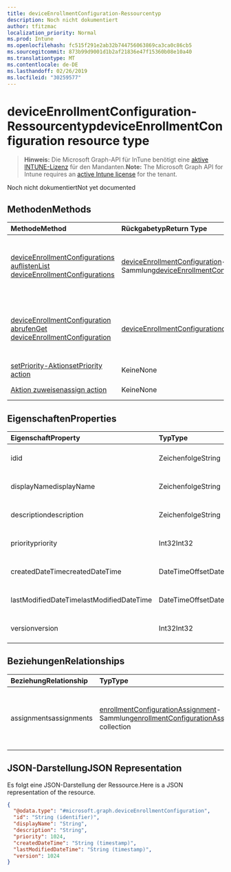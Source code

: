 ```yaml
---
title: deviceEnrollmentConfiguration-Ressourcentyp
description: Noch nicht dokumentiert
author: tfitzmac
localization_priority: Normal
ms.prod: Intune
ms.openlocfilehash: fc515f291e2ab32b744756063869ca3ca0c86cb5
ms.sourcegitcommit: 873b99d9001d1b2af21836e47f15360b08e10a40
ms.translationtype: MT
ms.contentlocale: de-DE
ms.lasthandoff: 02/26/2019
ms.locfileid: "30259577"
---
```

# <a name="deviceenrollmentconfiguration-resource-type"></a><span data-ttu-id="d938d-103">deviceEnrollmentConfiguration-Ressourcentyp</span><span class="sxs-lookup"><span data-stu-id="d938d-103">deviceEnrollmentConfiguration resource type</span></span>

> <span data-ttu-id="d938d-104">**Hinweis:** Die Microsoft Graph-API für InTune benötigt eine [aktive INTUNE-Lizenz](https://go.microsoft.com/fwlink/?linkid=839381) für den Mandanten.</span><span class="sxs-lookup"><span data-stu-id="d938d-104">**Note:** The Microsoft Graph API for Intune requires an [active Intune license](https://go.microsoft.com/fwlink/?linkid=839381) for the tenant.</span></span>

<span data-ttu-id="d938d-105">Noch nicht dokumentiert</span><span class="sxs-lookup"><span data-stu-id="d938d-105">Not yet documented</span></span>

## <a name="methods"></a><span data-ttu-id="d938d-106">Methoden</span><span class="sxs-lookup"><span data-stu-id="d938d-106">Methods</span></span>
|<span data-ttu-id="d938d-107">Methode</span><span class="sxs-lookup"><span data-stu-id="d938d-107">Method</span></span>|<span data-ttu-id="d938d-108">Rückgabetyp</span><span class="sxs-lookup"><span data-stu-id="d938d-108">Return Type</span></span>|<span data-ttu-id="d938d-109">Beschreibung</span><span class="sxs-lookup"><span data-stu-id="d938d-109">Description</span></span>|
|:---|:---|:---|
|[<span data-ttu-id="d938d-110">deviceEnrollmentConfigurations auflisten</span><span class="sxs-lookup"><span data-stu-id="d938d-110">List deviceEnrollmentConfigurations</span></span>](../api/intune-onboarding-deviceenrollmentconfiguration-list.md)|<span data-ttu-id="d938d-111">[deviceEnrollmentConfiguration](../resources/intune-onboarding-deviceenrollmentconfiguration.md)-Sammlung</span><span class="sxs-lookup"><span data-stu-id="d938d-111">[deviceEnrollmentConfiguration](../resources/intune-onboarding-deviceenrollmentconfiguration.md) collection</span></span>|<span data-ttu-id="d938d-112">Auflisten von Eigenschaften und Beziehungen der [deviceEnrollmentConfiguration](../resources/intune-onboarding-deviceenrollmentconfiguration.md)-Objekte.</span><span class="sxs-lookup"><span data-stu-id="d938d-112">List properties and relationships of the [deviceEnrollmentConfiguration](../resources/intune-onboarding-deviceenrollmentconfiguration.md) objects.</span></span>|
|[<span data-ttu-id="d938d-113">deviceEnrollmentConfiguration abrufen</span><span class="sxs-lookup"><span data-stu-id="d938d-113">Get deviceEnrollmentConfiguration</span></span>](../api/intune-onboarding-deviceenrollmentconfiguration-get.md)|[<span data-ttu-id="d938d-114">deviceEnrollmentConfiguration</span><span class="sxs-lookup"><span data-stu-id="d938d-114">deviceEnrollmentConfiguration</span></span>](../resources/intune-onboarding-deviceenrollmentconfiguration.md)|<span data-ttu-id="d938d-115">Lesen von Eigenschaften und Beziehungen des [deviceEnrollmentConfiguration](../resources/intune-onboarding-deviceenrollmentconfiguration.md)-Objekts.</span><span class="sxs-lookup"><span data-stu-id="d938d-115">Read properties and relationships of the [deviceEnrollmentConfiguration](../resources/intune-onboarding-deviceenrollmentconfiguration.md) object.</span></span>|
|[<span data-ttu-id="d938d-116">setPriority-Aktion</span><span class="sxs-lookup"><span data-stu-id="d938d-116">setPriority action</span></span>](../api/intune-onboarding-deviceenrollmentconfiguration-setpriority.md)|<span data-ttu-id="d938d-117">Keine</span><span class="sxs-lookup"><span data-stu-id="d938d-117">None</span></span>|<span data-ttu-id="d938d-118">Noch nicht dokumentiert</span><span class="sxs-lookup"><span data-stu-id="d938d-118">Not yet documented</span></span>|
|[<span data-ttu-id="d938d-119">Aktion zuweisen</span><span class="sxs-lookup"><span data-stu-id="d938d-119">assign action</span></span>](../api/intune-onboarding-deviceenrollmentconfiguration-assign.md)|<span data-ttu-id="d938d-120">Keine</span><span class="sxs-lookup"><span data-stu-id="d938d-120">None</span></span>|<span data-ttu-id="d938d-121">Noch nicht dokumentiert</span><span class="sxs-lookup"><span data-stu-id="d938d-121">Not yet documented</span></span>|

## <a name="properties"></a><span data-ttu-id="d938d-122">Eigenschaften</span><span class="sxs-lookup"><span data-stu-id="d938d-122">Properties</span></span>
|<span data-ttu-id="d938d-123">Eigenschaft</span><span class="sxs-lookup"><span data-stu-id="d938d-123">Property</span></span>|<span data-ttu-id="d938d-124">Typ</span><span class="sxs-lookup"><span data-stu-id="d938d-124">Type</span></span>|<span data-ttu-id="d938d-125">Beschreibung</span><span class="sxs-lookup"><span data-stu-id="d938d-125">Description</span></span>|
|:---|:---|:---|
|<span data-ttu-id="d938d-126">id</span><span class="sxs-lookup"><span data-stu-id="d938d-126">id</span></span>|<span data-ttu-id="d938d-127">Zeichenfolge</span><span class="sxs-lookup"><span data-stu-id="d938d-127">String</span></span>|<span data-ttu-id="d938d-128">Noch nicht dokumentiert</span><span class="sxs-lookup"><span data-stu-id="d938d-128">Not yet documented</span></span>|
|<span data-ttu-id="d938d-129">displayName</span><span class="sxs-lookup"><span data-stu-id="d938d-129">displayName</span></span>|<span data-ttu-id="d938d-130">Zeichenfolge</span><span class="sxs-lookup"><span data-stu-id="d938d-130">String</span></span>|<span data-ttu-id="d938d-131">Noch nicht dokumentiert</span><span class="sxs-lookup"><span data-stu-id="d938d-131">Not yet documented</span></span>|
|<span data-ttu-id="d938d-132">description</span><span class="sxs-lookup"><span data-stu-id="d938d-132">description</span></span>|<span data-ttu-id="d938d-133">Zeichenfolge</span><span class="sxs-lookup"><span data-stu-id="d938d-133">String</span></span>|<span data-ttu-id="d938d-134">Noch nicht dokumentiert</span><span class="sxs-lookup"><span data-stu-id="d938d-134">Not yet documented</span></span>|
|<span data-ttu-id="d938d-135">priority</span><span class="sxs-lookup"><span data-stu-id="d938d-135">priority</span></span>|<span data-ttu-id="d938d-136">Int32</span><span class="sxs-lookup"><span data-stu-id="d938d-136">Int32</span></span>|<span data-ttu-id="d938d-137">Noch nicht dokumentiert</span><span class="sxs-lookup"><span data-stu-id="d938d-137">Not yet documented</span></span>|
|<span data-ttu-id="d938d-138">createdDateTime</span><span class="sxs-lookup"><span data-stu-id="d938d-138">createdDateTime</span></span>|<span data-ttu-id="d938d-139">DateTimeOffset</span><span class="sxs-lookup"><span data-stu-id="d938d-139">DateTimeOffset</span></span>|<span data-ttu-id="d938d-140">Noch nicht dokumentiert</span><span class="sxs-lookup"><span data-stu-id="d938d-140">Not yet documented</span></span>|
|<span data-ttu-id="d938d-141">lastModifiedDateTime</span><span class="sxs-lookup"><span data-stu-id="d938d-141">lastModifiedDateTime</span></span>|<span data-ttu-id="d938d-142">DateTimeOffset</span><span class="sxs-lookup"><span data-stu-id="d938d-142">DateTimeOffset</span></span>|<span data-ttu-id="d938d-143">Noch nicht dokumentiert.</span><span class="sxs-lookup"><span data-stu-id="d938d-143">Not yet documented</span></span>|
|<span data-ttu-id="d938d-144">version</span><span class="sxs-lookup"><span data-stu-id="d938d-144">version</span></span>|<span data-ttu-id="d938d-145">Int32</span><span class="sxs-lookup"><span data-stu-id="d938d-145">Int32</span></span>|<span data-ttu-id="d938d-146">Noch nicht dokumentiert</span><span class="sxs-lookup"><span data-stu-id="d938d-146">Not yet documented</span></span>|

## <a name="relationships"></a><span data-ttu-id="d938d-147">Beziehungen</span><span class="sxs-lookup"><span data-stu-id="d938d-147">Relationships</span></span>
|<span data-ttu-id="d938d-148">Beziehung</span><span class="sxs-lookup"><span data-stu-id="d938d-148">Relationship</span></span>|<span data-ttu-id="d938d-149">Typ</span><span class="sxs-lookup"><span data-stu-id="d938d-149">Type</span></span>|<span data-ttu-id="d938d-150">Beschreibung</span><span class="sxs-lookup"><span data-stu-id="d938d-150">Description</span></span>|
|:---|:---|:---|
|<span data-ttu-id="d938d-151">assignments</span><span class="sxs-lookup"><span data-stu-id="d938d-151">assignments</span></span>|<span data-ttu-id="d938d-152">[enrollmentConfigurationAssignment](../resources/intune-onboarding-enrollmentconfigurationassignment.md)-Sammlung</span><span class="sxs-lookup"><span data-stu-id="d938d-152">[enrollmentConfigurationAssignment](../resources/intune-onboarding-enrollmentconfigurationassignment.md) collection</span></span>|<span data-ttu-id="d938d-153">Die Liste derGruppenzuweisungen für das Gerätekonfigurationsprofil.</span><span class="sxs-lookup"><span data-stu-id="d938d-153">The list of group assignments for the device configuration profile.</span></span>|

## <a name="json-representation"></a><span data-ttu-id="d938d-154">JSON-Darstellung</span><span class="sxs-lookup"><span data-stu-id="d938d-154">JSON Representation</span></span>
<span data-ttu-id="d938d-155">Es folgt eine JSON-Darstellung der Ressource.</span><span class="sxs-lookup"><span data-stu-id="d938d-155">Here is a JSON representation of the resource.</span></span>
<!-- {
  "blockType": "resource",
  "keyProperty": "id",
  "@odata.type": "microsoft.graph.deviceEnrollmentConfiguration"
}
-->
``` json
{
  "@odata.type": "#microsoft.graph.deviceEnrollmentConfiguration",
  "id": "String (identifier)",
  "displayName": "String",
  "description": "String",
  "priority": 1024,
  "createdDateTime": "String (timestamp)",
  "lastModifiedDateTime": "String (timestamp)",
  "version": 1024
}
```



